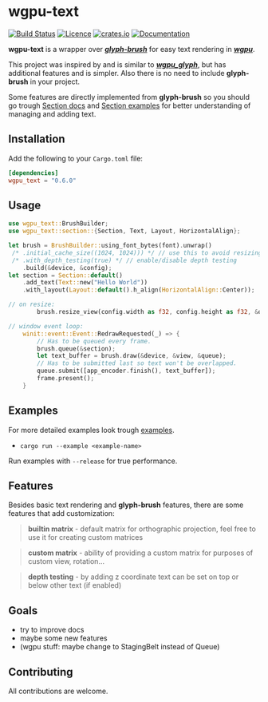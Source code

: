 # wgpu-text
[![Build Status](https://img.shields.io/github/workflow/status/Blatko1/wgpu-text/Rust?logo=github)](https://github.com/Blatko1/wgpu-text/actions)
[![Licence](https://img.shields.io/github/license/Blatko1/wgpu-text?color=%23537aed)](https://github.com/Blatko1/wgpu-text/blob/master/LICENSE)
[![crates.io](https://img.shields.io/crates/v/wgpu_text?logo=rust&logoColor=%23bf7d36)](https://crates.io/crates/wgpu_text)
[![Documentation](https://img.shields.io/docsrs/wgpu_text)](https://docs.rs/wgpu_text)

**wgpu-text** is a wrapper over **_[glyph-brush](https://github.com/alexheretic/glyph-brush)_** for easy text rendering in **_[wgpu](https://github.com/gfx-rs/wgpu)_**.

This project was inspired by and is similar to **_[wgpu_glyph](https://github.com/hecrj/wgpu_glyph)_**, but has additional features and is simpler. Also there is no need to include **glyph-brush** in your project.

Some features are directly implemented from **glyph-brush** so you should go trough [Section docs](https://docs.rs/glyph_brush/latest/glyph_brush/struct.Section.html) and [Section examples](https://github.com/alexheretic/glyph-brush/tree/master/gfx-glyph/examples) for better understanding of managing and adding text.

## **Installation**
Add the following to your `Cargo.toml` file:

```toml
[dependencies]
wgpu_text = "0.6.0"
```

## **Usage**

```rust
use wgpu_text::BrushBuilder;
use wgpu_text::section::{Section, Text, Layout, HorizontalAlign};

let brush = BrushBuilder::using_font_bytes(font).unwrap()
 /* .initial_cache_size((1024, 1024))) */ // use this to avoid resizing cache texture
 /* .with_depth_testing(true) */ // enable/disable depth testing
    .build(&device, &config);
let section = Section::default()
    .add_text(Text::new("Hello World"))
    .with_layout(Layout::default().h_align(HorizontalAlign::Center));

// on resize:
        brush.resize_view(config.width as f32, config.height as f32, &queue);

// window event loop:
    winit::event::Event::RedrawRequested(_) => {
        // Has to be queued every frame.
        brush.queue(&section);
        let text_buffer = brush.draw(&device, &view, &queue);
        // Has to be submitted last so text won't be overlapped.
        queue.submit([app_encoder.finish(), text_buffer]);
        frame.present();
    }
```

## **Examples**
For more detailed examples look trough [examples](https://github.com/Blatko1/wgpu_text/tree/master/examples).
* `cargo run --example <example-name>`

Run examples with `--release` for true performance.

## **Features**
Besides basic text rendering and **glyph-brush** features, there are some features that add customization:

> **builtin matrix** - default matrix for orthographic projection, feel free to use it for creating custom matrices

> **custom matrix** - ability of providing a custom matrix for purposes of custom view, rotation...

> **depth testing** - by adding z coordinate text can be set on top or below other text (if enabled)

## **Goals**
- try to improve docs
- maybe some new features
- (wgpu stuff: maybe change to StagingBelt instead of Queue)

## **Contributing**
All contributions are welcome.
